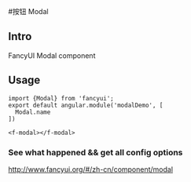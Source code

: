 #按钮 Modal

## Intro

FancyUI Modal component

## Usage

```
import {Modal} from 'fancyui';
export default angular.module('modalDemo', [
  Modal.name
])
```

```
<f-modal></f-modal>
```

### See what happened && get all config options 

http://www.fancyui.org/#/zh-cn/component/modal
